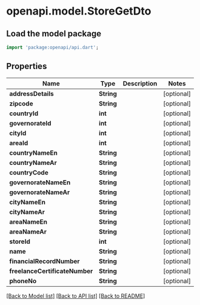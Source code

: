 # openapi.model.StoreGetDto

## Load the model package
```dart
import 'package:openapi/api.dart';
```

## Properties
Name | Type | Description | Notes
------------ | ------------- | ------------- | -------------
**addressDetails** | **String** |  | [optional] 
**zipcode** | **String** |  | [optional] 
**countryId** | **int** |  | [optional] 
**governorateId** | **int** |  | [optional] 
**cityId** | **int** |  | [optional] 
**areaId** | **int** |  | [optional] 
**countryNameEn** | **String** |  | [optional] 
**countryNameAr** | **String** |  | [optional] 
**countryCode** | **String** |  | [optional] 
**governorateNameEn** | **String** |  | [optional] 
**governorateNameAr** | **String** |  | [optional] 
**cityNameEn** | **String** |  | [optional] 
**cityNameAr** | **String** |  | [optional] 
**areaNameEn** | **String** |  | [optional] 
**areaNameAr** | **String** |  | [optional] 
**storeId** | **int** |  | [optional] 
**name** | **String** |  | [optional] 
**financialRecordNumber** | **String** |  | [optional] 
**freelanceCertificateNumber** | **String** |  | [optional] 
**phoneNo** | **String** |  | [optional] 

[[Back to Model list]](../README.md#documentation-for-models) [[Back to API list]](../README.md#documentation-for-api-endpoints) [[Back to README]](../README.md)


